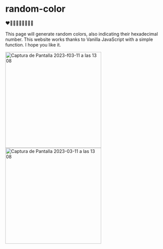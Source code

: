 # random-color 

❤️🧡💛💚💙💜🤎🖤🤍
<br>
<br>
This page will generate random colors, also indicating their hexadecimal number. This website works thanks to Vanilla JavaScript with a simple function. I hope you like it.
<div>
<img width="300" alt="Captura de Pantalla 2023-f03-11 a las 13 08" src="https://user-images.githubusercontent.com/112553001/224483767-bd30dd50-fb52-4a16-afa8-f82250c2c9d0.png">
<img width="300" alt="Captura de Pantalla 2023-03-11 a las 13 08" src="https://user-images.githubusercontent.com/112553001/224483771-11ad11a2-a6d7-4569-93c0-340a3bad2ac6.png">
<div>
